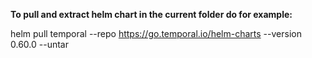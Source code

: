 **To pull and extract helm chart in the current folder do for example:**

 helm pull temporal --repo https://go.temporal.io/helm-charts --version 0.60.0 --untar
